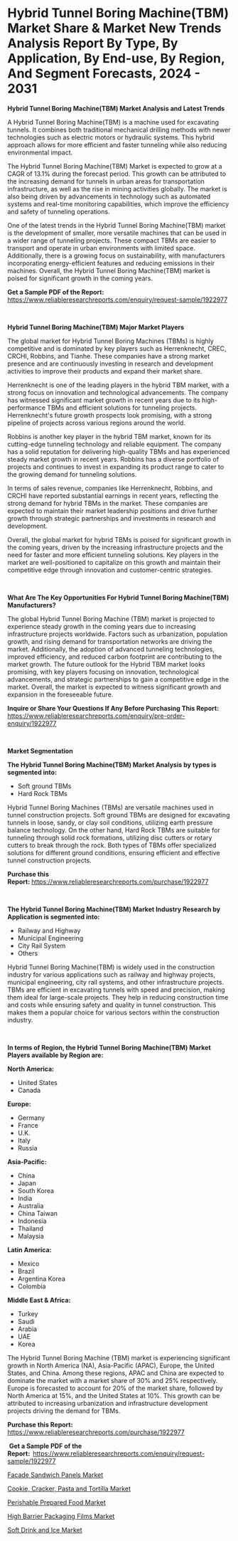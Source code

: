 <p><h1>Hybrid Tunnel Boring Machine(TBM) Market Share & Market New Trends Analysis Report By Type, By Application, By End-use, By Region, And Segment Forecasts, 2024 - 2031</h1></p><p><strong>Hybrid Tunnel Boring Machine(TBM) Market Analysis and Latest Trends</strong></p>
<p><p>A Hybrid Tunnel Boring Machine(TBM) is a machine used for excavating tunnels. It combines both traditional mechanical drilling methods with newer technologies such as electric motors or hydraulic systems. This hybrid approach allows for more efficient and faster tunneling while also reducing environmental impact.</p><p>The Hybrid Tunnel Boring Machine(TBM) Market is expected to grow at a CAGR of 13.1% during the forecast period. This growth can be attributed to the increasing demand for tunnels in urban areas for transportation infrastructure, as well as the rise in mining activities globally. The market is also being driven by advancements in technology such as automated systems and real-time monitoring capabilities, which improve the efficiency and safety of tunneling operations.</p><p>One of the latest trends in the Hybrid Tunnel Boring Machine(TBM) market is the development of smaller, more versatile machines that can be used in a wider range of tunneling projects. These compact TBMs are easier to transport and operate in urban environments with limited space. Additionally, there is a growing focus on sustainability, with manufacturers incorporating energy-efficient features and reducing emissions in their machines. Overall, the Hybrid Tunnel Boring Machine(TBM) market is poised for significant growth in the coming years.</p></p>
<p><strong>Get a Sample PDF of the Report:&nbsp;</strong> <a href="https://www.reliableresearchreports.com/enquiry/request-sample/1922977">https://www.reliableresearchreports.com/enquiry/request-sample/1922977</a></p>
<p>&nbsp;</p>
<p><strong>Hybrid Tunnel Boring Machine(TBM) Major Market Players</strong></p>
<p><p>The global market for Hybrid Tunnel Boring Machines (TBMs) is highly competitive and is dominated by key players such as Herrenknecht, CREC, CRCHI, Robbins, and Tianhe. These companies have a strong market presence and are continuously investing in research and development activities to improve their products and expand their market share.</p><p>Herrenknecht is one of the leading players in the hybrid TBM market, with a strong focus on innovation and technological advancements. The company has witnessed significant market growth in recent years due to its high-performance TBMs and efficient solutions for tunneling projects. Herrenknecht's future growth prospects look promising, with a strong pipeline of projects across various regions around the world.</p><p>Robbins is another key player in the hybrid TBM market, known for its cutting-edge tunneling technology and reliable equipment. The company has a solid reputation for delivering high-quality TBMs and has experienced steady market growth in recent years. Robbins has a diverse portfolio of projects and continues to invest in expanding its product range to cater to the growing demand for tunneling solutions.</p><p>In terms of sales revenue, companies like Herrenknecht, Robbins, and CRCHI have reported substantial earnings in recent years, reflecting the strong demand for hybrid TBMs in the market. These companies are expected to maintain their market leadership positions and drive further growth through strategic partnerships and investments in research and development.</p><p>Overall, the global market for hybrid TBMs is poised for significant growth in the coming years, driven by the increasing infrastructure projects and the need for faster and more efficient tunneling solutions. Key players in the market are well-positioned to capitalize on this growth and maintain their competitive edge through innovation and customer-centric strategies.</p></p>
<p>&nbsp;</p>
<p><strong>What Are The Key Opportunities For Hybrid Tunnel Boring Machine(TBM) Manufacturers?</strong></p>
<p><p>The global Hybrid Tunnel Boring Machine (TBM) market is projected to experience steady growth in the coming years due to increasing infrastructure projects worldwide. Factors such as urbanization, population growth, and rising demand for transportation networks are driving the market. Additionally, the adoption of advanced tunneling technologies, improved efficiency, and reduced carbon footprint are contributing to the market growth. The future outlook for the Hybrid TBM market looks promising, with key players focusing on innovation, technological advancements, and strategic partnerships to gain a competitive edge in the market. Overall, the market is expected to witness significant growth and expansion in the foreseeable future.</p></p>
<p><strong>Inquire or Share Your Questions If Any Before Purchasing This Report:</strong> <a href="https://www.reliableresearchreports.com/enquiry/pre-order-enquiry/1922977">https://www.reliableresearchreports.com/enquiry/pre-order-enquiry/1922977</a></p>
<p>&nbsp;</p>
<p><strong>Market Segmentation</strong></p>
<p><strong>The Hybrid Tunnel Boring Machine(TBM) Market Analysis by types is segmented into:</strong></p>
<p><ul><li>Soft ground TBMs</li><li>Hard Rock TBMs</li></ul></p>
<p><p>Hybrid Tunnel Boring Machines (TBMs) are versatile machines used in tunnel construction projects. Soft ground TBMs are designed for excavating tunnels in loose, sandy, or clay soil conditions, utilizing earth pressure balance technology. On the other hand, Hard Rock TBMs are suitable for tunneling through solid rock formations, utilizing disc cutters or rotary cutters to break through the rock. Both types of TBMs offer specialized solutions for different ground conditions, ensuring efficient and effective tunnel construction projects.</p></p>
<p><strong>Purchase this Report:&nbsp;</strong><a href="https://www.reliableresearchreports.com/purchase/1922977">https://www.reliableresearchreports.com/purchase/1922977</a></p>
<p>&nbsp;</p>
<p><strong>The Hybrid Tunnel Boring Machine(TBM) Market Industry Research by Application is segmented into:</strong></p>
<p><ul><li>Railway and Highway</li><li>Municipal Engineering</li><li>City Rail System</li><li>Others</li></ul></p>
<p><p>Hybrid Tunnel Boring Machine(TBM) is widely used in the construction industry for various applications such as railway and highway projects, municipal engineering, city rail systems, and other infrastructure projects. TBMs are efficient in excavating tunnels with speed and precision, making them ideal for large-scale projects. They help in reducing construction time and costs while ensuring safety and quality in tunnel construction. This makes them a popular choice for various sectors within the construction industry.</p></p>
<p>&nbsp;</p>
<p><strong>In terms of Region, the Hybrid Tunnel Boring Machine(TBM) Market Players available by Region are:</strong></p>
<p>
    <p> <strong> North America: </strong>
        <ul>
            <li>United States</li>
            <li>Canada</li>
        </ul>
        </p> 
    <p> <strong> Europe: </strong>
        <ul>
            <li>Germany</li>
            <li>France</li>
            <li>U.K.</li>
            <li>Italy</li>
            <li>Russia</li>
        </ul>
        </p> 
    <p> <strong> Asia-Pacific: </strong>
        <ul>
            <li>China</li>
            <li>Japan</li>
            <li>South Korea</li>
            <li>India</li>
            <li>Australia</li>
            <li>China Taiwan</li>
            <li>Indonesia</li>
            <li>Thailand</li>
            <li>Malaysia</li>
        </ul>
        </p> 
    <p> <strong> Latin America: </strong>
        <ul>
            <li>Mexico</li>
            <li>Brazil</li>
            <li>Argentina Korea</li>
            <li>Colombia</li>
        </ul>
        </p> 
    <p> <strong> Middle East & Africa: </strong>
        <ul>
            <li>Turkey</li>
            <li>Saudi</li>
            <li>Arabia</li>
            <li>UAE</li>
            <li>Korea</li>
        </ul>
    </p>
    </p>
<p><p>The Hybrid Tunnel Boring Machine (TBM) market is experiencing significant growth in North America (NA), Asia-Pacific (APAC), Europe, the United States, and China. Among these regions, APAC and China are expected to dominate the market with a market share of 30% and 25% respectively. Europe is forecasted to account for 20% of the market share, followed by North America at 15%, and the United States at 10%. This growth can be attributed to increasing urbanization and infrastructure development projects driving the demand for TBMs.</p></p>
<p><strong>Purchase this Report: </strong><a href="https://www.reliableresearchreports.com/purchase/1922977">https://www.reliableresearchreports.com/purchase/1922977</a></p>
<p>&nbsp;<strong>Get a Sample PDF of the Report:&nbsp;&nbsp;</strong><a href="https://www.reliableresearchreports.com/enquiry/request-sample/1922977">https://www.reliableresearchreports.com/enquiry/request-sample/1922977</a></p>
<p><strong></strong></p>
<p><p><a href="https://view.publitas.com/reportprime-1/facade-sandwich-panels-market-dynamics-2024-2031-also-about-its-market-trends-projections-and-opportunities/">Facade Sandwich Panels Market</a></p><p><a href="https://funky-papaya-cf4.notion.site/Cookie-Cracker-Pasta-and-Tortilla-Market-Analysis-and-Market-Size-Global-Industry-Overview-Marke-5262ebf59fda4cf7b727680f6a36ab3b">Cookie, Cracker, Pasta and Tortilla Market</a></p><p><a href="https://confirmed-shield-e13.notion.site/Perishable-Prepared-Food-Market-Size-Share-Trends-Analysis-Report-By-Application-Regional-Outloo-5db10df823614a1792c9f53f978bfc91">Perishable Prepared Food Market</a></p><p><a href="https://view.publitas.com/reportprime-1/high-barrier-packaging-films-market-size-and-examines-its-market-scope-with-a-primary-focus-on-growth-opportunities-and-forecasted-trends-spanning-from-2024-to-2031/">High Barrier Packaging Films Market</a></p><p><a href="https://sore-arch-6db.notion.site/Soft-Drink-and-Ice-Market-Challenges-Opportunities-and-Growth-Drivers-and-Major-Market-Players-fo-47c4afcdcc0e4eb5bc608d88e21b5cf6">Soft Drink and Ice Market</a></p></p>